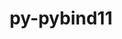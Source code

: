 ---
title: "py-pybind11"
layout: cache
categories: [package, develop]
meta: {"compilers": ["apple-clang@=15.0.0", "apple-clang@=16.0.0", "gcc@=11.1.0", "gcc@=11.4.0", "gcc@=12.3.0", "gcc@=13.2.0", "gcc@=7.5.0", "gcc@=9.4.0", "oneapi@=2024.2.1"], "num_specs": 139, "num_specs_by_stack": {"data-vis-sdk": 6, "e4s": 23, "e4s-neoverse-v2": 14, "e4s-neoverse_v1": 8, "e4s-oneapi": 18, "e4s-power": 3, "e4s-rocm-external": 5, "hep": 5, "ml-darwin-aarch64-mps": 12, "ml-linux-aarch64-cpu": 20, "ml-linux-aarch64-cuda": 20, "ml-linux-x86_64-cpu": 19, "ml-linux-x86_64-cuda": 19, "ml-linux-x86_64-rocm": 19, "radiuss": 4, "root": 139, "tutorial": 5}, "oss": ["sequoia", "ubuntu18.04", "ubuntu20.04", "ubuntu22.04", "ubuntu24.04", "ventura"], "platforms": ["darwin", "linux"], "stacks": ["data-vis-sdk", "e4s", "e4s-neoverse-v2", "e4s-neoverse_v1", "e4s-oneapi", "e4s-power", "e4s-rocm-external", "hep", "ml-darwin-aarch64-mps", "ml-linux-aarch64-cpu", "ml-linux-aarch64-cuda", "ml-linux-x86_64-cpu", "ml-linux-x86_64-cuda", "ml-linux-x86_64-rocm", "radiuss", "root", "tutorial"], "targets": ["aarch64", "neoverse_v1", "neoverse_v2", "ppc64le", "x86_64_v3"], "versions": ["2.13.5", "2.13.6"]}
spec_details: [{"compiler": "gcc@=11.1.0", "hash": "2brzlkupklqvh2zaepd4wjgsbj7gj3u3", "os": "ubuntu20.04", "platform": "linux", "size": "-", "stacks": ["data-vis-sdk", "root"], "target": "x86_64_v3", "variants": ["build_system=cmake", "build_type=Release", "generator=ninja", "+ipo"], "versions": ["2.13.6"]}, {"compiler": "gcc@=13.2.0", "hash": "2hm2zdv4qsukgygk4v2fclufney42iub", "os": "ubuntu24.04", "platform": "linux", "size": "-", "stacks": ["ml-linux-x86_64-cpu", "ml-linux-x86_64-cuda", "ml-linux-x86_64-rocm", "root"], "target": "x86_64_v3", "variants": ["build_system=cmake", "build_type=Release", "generator=ninja", "+ipo"], "versions": ["2.13.6"]}, {"compiler": "gcc@=13.2.0", "hash": "2y6hadquokpekfqvrw3crodur55yedum", "os": "ubuntu24.04", "platform": "linux", "size": "-", "stacks": ["ml-linux-aarch64-cpu", "ml-linux-aarch64-cuda", "root"], "target": "aarch64", "variants": ["build_system=cmake", "build_type=Release", "generator=ninja", "+ipo"], "versions": ["2.13.6"]}, {"compiler": "gcc@=11.4.0", "hash": "3ehzd2x2k6jozsbadmcn3j7nmrw6f4e6", "os": "ubuntu22.04", "platform": "linux", "size": "-", "stacks": ["e4s", "root"], "target": "x86_64_v3", "variants": ["build_system=cmake", "build_type=Release", "generator=ninja", "+ipo"], "versions": ["2.13.6"]}, {"compiler": "gcc@=7.5.0", "hash": "3kpzqvph5nnv6mxpacdvq5hkrhlmufmx", "os": "ubuntu18.04", "platform": "linux", "size": "-", "stacks": ["radiuss", "root"], "target": "x86_64_v3", "variants": ["build_system=cmake", "build_type=Release", "generator=ninja", "+ipo"], "versions": ["2.13.6"]}, {"compiler": "gcc@=13.2.0", "hash": "3zderpju5ahdf4yzhgqcbd2plpjepwzj", "os": "ubuntu24.04", "platform": "linux", "size": "-", "stacks": ["ml-linux-x86_64-cpu", "ml-linux-x86_64-cuda", "ml-linux-x86_64-rocm", "root"], "target": "x86_64_v3", "variants": ["build_system=cmake", "build_type=Release", "generator=ninja", "+ipo"], "versions": ["2.13.6"]}, {"compiler": "oneapi@=2024.2.1", "hash": "42uujoj2u7vvapmgr3zwc3hctangjdpg", "os": "ubuntu22.04", "platform": "linux", "size": "-", "stacks": ["e4s-oneapi", "root"], "target": "x86_64_v3", "variants": ["build_system=cmake", "build_type=Release", "generator=ninja", "+ipo"], "versions": ["2.13.6"]}, {"compiler": "gcc@=11.4.0", "hash": "455mvhvc7pvimqsbxrhdp2yohznapdnh", "os": "ubuntu22.04", "platform": "linux", "size": "-", "stacks": ["hep", "root"], "target": "x86_64_v3", "variants": ["build_system=cmake", "build_type=Release", "generator=ninja", "+ipo"], "versions": ["2.13.6"]}, {"compiler": "gcc@=13.2.0", "hash": "4csvpm3ywa3ohosubbzqinlbint4jeqa", "os": "ubuntu24.04", "platform": "linux", "size": "-", "stacks": ["ml-linux-aarch64-cpu", "ml-linux-aarch64-cuda", "root"], "target": "aarch64", "variants": ["build_system=cmake", "build_type=Release", "generator=ninja", "+ipo"], "versions": ["2.13.6"]}, {"compiler": "oneapi@=2024.2.1", "hash": "4vk274ygzdvhlq7a2kdikinbp3psrdvn", "os": "ubuntu22.04", "platform": "linux", "size": "-", "stacks": ["e4s-oneapi", "root"], "target": "x86_64_v3", "variants": ["build_system=cmake", "build_type=Release", "generator=ninja", "+ipo"], "versions": ["2.13.6"]}, {"compiler": "gcc@=9.4.0", "hash": "5fhovwbigexsjt4c7dyn6e6hv77kg5go", "os": "ubuntu20.04", "platform": "linux", "size": "-", "stacks": ["e4s-power", "root"], "target": "ppc64le", "variants": ["build_system=cmake", "build_type=Release", "generator=ninja", "+ipo"], "versions": ["2.13.5"]}, {"compiler": "gcc@=11.4.0", "hash": "5ktfy5vm2o2rhqe3hbzolytvqjomovse", "os": "ubuntu22.04", "platform": "linux", "size": "-", "stacks": ["e4s-neoverse-v2", "root"], "target": "neoverse_v2", "variants": ["build_system=cmake", "build_type=Release", "generator=ninja", "+ipo"], "versions": ["2.13.6"]}, {"compiler": "gcc@=11.4.0", "hash": "5v4ppwege4ohydinwv7pamq4evzwwour", "os": "ubuntu22.04", "platform": "linux", "size": "-", "stacks": ["e4s-neoverse-v2", "root"], "target": "neoverse_v2", "variants": ["build_system=cmake", "build_type=Release", "generator=ninja", "+ipo"], "versions": ["2.13.6"]}, {"compiler": "gcc@=11.1.0", "hash": "62hk367mjqwvcfamuabmh2qtp3pld4ij", "os": "ubuntu20.04", "platform": "linux", "size": "-", "stacks": ["data-vis-sdk", "root"], "target": "x86_64_v3", "variants": ["build_system=cmake", "build_type=Release", "generator=ninja", "+ipo"], "versions": ["2.13.6"]}, {"compiler": "gcc@=11.4.0", "hash": "632y6lqqb4yd3iar5kjbvkxg2y23c4mk", "os": "ubuntu22.04", "platform": "linux", "size": "-", "stacks": ["e4s-neoverse-v2", "root"], "target": "neoverse_v2", "variants": ["build_system=cmake", "build_type=Release", "generator=ninja", "+ipo"], "versions": ["2.13.6"]}, {"compiler": "gcc@=11.4.0", "hash": "66gyu34bdcr7b2iluz5uqwhuqhzlgw3z", "os": "ubuntu22.04", "platform": "linux", "size": "-", "stacks": ["e4s-neoverse-v2", "root"], "target": "neoverse_v2", "variants": ["build_system=cmake", "build_type=Release", "generator=ninja", "+ipo"], "versions": ["2.13.6"]}, {"compiler": "gcc@=11.4.0", "hash": "6nbw76wpt42h3fllhdtxe3polrdzlacu", "os": "ubuntu22.04", "platform": "linux", "size": "-", "stacks": ["e4s-neoverse_v1", "root"], "target": "neoverse_v1", "variants": ["build_system=cmake", "build_type=Release", "generator=ninja", "+ipo"], "versions": ["2.13.5"]}, {"compiler": "apple-clang@=15.0.0", "hash": "6nsczx33qo22izjpms4sv2mn23ute7bi", "os": "ventura", "platform": "darwin", "size": "-", "stacks": ["ml-darwin-aarch64-mps", "root"], "target": "aarch64", "variants": ["build_system=cmake", "build_type=Release", "generator=ninja", "+ipo"], "versions": ["2.13.5"]}, {"compiler": "gcc@=13.2.0", "hash": "6pmuulr32mn3a27ptlgm53akmw5j4aqk", "os": "ubuntu24.04", "platform": "linux", "size": "-", "stacks": ["ml-linux-aarch64-cpu", "ml-linux-aarch64-cuda", "root"], "target": "aarch64", "variants": ["build_system=cmake", "build_type=Release", "generator=ninja", "+ipo"], "versions": ["2.13.6"]}, {"compiler": "gcc@=11.4.0", "hash": "756tfysmxt5zbnspnmmsswjiauuedovy", "os": "ubuntu22.04", "platform": "linux", "size": "-", "stacks": ["e4s-neoverse-v2", "root"], "target": "neoverse_v2", "variants": ["build_system=cmake", "build_type=Release", "generator=ninja", "+ipo"], "versions": ["2.13.6"]}, {"compiler": "gcc@=13.2.0", "hash": "7a4myv7swucq3x42npcipcfeatz4dsrf", "os": "ubuntu24.04", "platform": "linux", "size": "-", "stacks": ["ml-linux-aarch64-cpu", "ml-linux-aarch64-cuda", "root"], "target": "aarch64", "variants": ["build_system=cmake", "build_type=Release", "generator=ninja", "+ipo"], "versions": ["2.13.6"]}, {"compiler": "gcc@=13.2.0", "hash": "7i7y2uxyeeanormsjwaskmx77nslom4v", "os": "ubuntu24.04", "platform": "linux", "size": "-", "stacks": ["ml-linux-x86_64-cpu", "ml-linux-x86_64-cuda", "ml-linux-x86_64-rocm", "root"], "target": "x86_64_v3", "variants": ["build_system=cmake", "build_type=Release", "generator=ninja", "+ipo"], "versions": ["2.13.6"]}, {"compiler": "gcc@=13.2.0", "hash": "7ubspvoipjvvctwdgvct44yg5ifx5svt", "os": "ubuntu24.04", "platform": "linux", "size": "-", "stacks": ["ml-linux-aarch64-cpu", "ml-linux-aarch64-cuda", "root"], "target": "aarch64", "variants": ["build_system=cmake", "build_type=Release", "generator=ninja", "+ipo"], "versions": ["2.13.6"]}, {"compiler": "apple-clang@=16.0.0", "hash": "7zhe5s2c6376ovqj2i57rnq4kisvk6wf", "os": "sequoia", "platform": "darwin", "size": "-", "stacks": ["ml-darwin-aarch64-mps", "root"], "target": "aarch64", "variants": ["build_system=cmake", "build_type=Release", "generator=ninja", "+ipo"], "versions": ["2.13.6"]}, {"compiler": "gcc@=11.4.0", "hash": "a5fdip7bor7rv6tlhxt643ucj4bbwudb", "os": "ubuntu22.04", "platform": "linux", "size": "-", "stacks": ["e4s", "root"], "target": "x86_64_v3", "variants": ["build_system=cmake", "build_type=Release", "generator=ninja", "+ipo"], "versions": ["2.13.6"]}, {"compiler": "oneapi@=2024.2.1", "hash": "a7wjmycayvqkjsqd2euwp54ofcmyrvcn", "os": "ubuntu22.04", "platform": "linux", "size": "-", "stacks": ["e4s-oneapi", "root"], "target": "x86_64_v3", "variants": ["build_system=cmake", "build_type=Release", "generator=ninja", "+ipo"], "versions": ["2.13.6"]}, {"compiler": "gcc@=11.4.0", "hash": "acjslqzsxw6h6dvomuc5vmoi6kcm73a5", "os": "ubuntu22.04", "platform": "linux", "size": "-", "stacks": ["e4s", "e4s-rocm-external", "root"], "target": "x86_64_v3", "variants": ["build_system=cmake", "build_type=Release", "generator=ninja", "+ipo"], "versions": ["2.13.6"]}, {"compiler": "gcc@=11.4.0", "hash": "ahjnlurnlfhpstvbss3d637g247xicf7", "os": "ubuntu22.04", "platform": "linux", "size": "-", "stacks": ["e4s-neoverse_v1", "root"], "target": "neoverse_v1", "variants": ["build_system=cmake", "build_type=Release", "generator=ninja", "+ipo"], "versions": ["2.13.5"]}, {"compiler": "oneapi@=2024.2.1", "hash": "aolvml4h2vkvbhxd6uvxjufvme3rqud2", "os": "ubuntu22.04", "platform": "linux", "size": "-", "stacks": ["e4s-oneapi", "root"], "target": "x86_64_v3", "variants": ["build_system=cmake", "build_type=Release", "generator=ninja", "+ipo"], "versions": ["2.13.6"]}, {"compiler": "gcc@=11.4.0", "hash": "axdu7mfxrocbkazrkzjwmcz4e4erej3c", "os": "ubuntu22.04", "platform": "linux", "size": "-", "stacks": ["e4s-neoverse_v1", "root"], "target": "neoverse_v1", "variants": ["build_system=cmake", "build_type=Release", "generator=ninja", "+ipo"], "versions": ["2.13.5"]}, {"compiler": "gcc@=13.2.0", "hash": "axi5dymqgzm7wcss2vegwtyofpdgpao3", "os": "ubuntu24.04", "platform": "linux", "size": "-", "stacks": ["ml-linux-x86_64-cpu", "ml-linux-x86_64-cuda", "ml-linux-x86_64-rocm", "root"], "target": "x86_64_v3", "variants": ["build_system=cmake", "build_type=Release", "generator=ninja", "+ipo"], "versions": ["2.13.6"]}, {"compiler": "gcc@=7.5.0", "hash": "b27r76xbtdwfyn2odbyzau6qfrkfrwmw", "os": "ubuntu18.04", "platform": "linux", "size": "-", "stacks": ["radiuss", "root"], "target": "x86_64_v3", "variants": ["build_system=cmake", "build_type=Release", "generator=ninja", "+ipo"], "versions": ["2.13.6"]}, {"compiler": "oneapi@=2024.2.1", "hash": "bko2n4mtlnf2lyqof4bqm3z3zpkwmd6q", "os": "ubuntu22.04", "platform": "linux", "size": "-", "stacks": ["e4s-oneapi", "root"], "target": "x86_64_v3", "variants": ["build_system=cmake", "build_type=Release", "generator=ninja", "+ipo"], "versions": ["2.13.6"]}, {"compiler": "apple-clang@=16.0.0", "hash": "by4v2mobrjmx7keyaoxvop73zexyq3o7", "os": "sequoia", "platform": "darwin", "size": "-", "stacks": ["ml-darwin-aarch64-mps", "root"], "target": "aarch64", "variants": ["build_system=cmake", "build_type=Release", "generator=ninja", "+ipo"], "versions": ["2.13.6"]}, {"compiler": "oneapi@=2024.2.1", "hash": "ces3oofg6yf4ib7bkg673mxgwz4hzdmy", "os": "ubuntu22.04", "platform": "linux", "size": "-", "stacks": ["e4s-oneapi", "root"], "target": "x86_64_v3", "variants": ["build_system=cmake", "build_type=Release", "generator=ninja", "+ipo"], "versions": ["2.13.6"]}, {"compiler": "oneapi@=2024.2.1", "hash": "clyxnokkk42mhjhv36isv27g7c2g6zlv", "os": "ubuntu22.04", "platform": "linux", "size": "-", "stacks": ["e4s-oneapi", "root"], "target": "x86_64_v3", "variants": ["build_system=cmake", "build_type=Release", "generator=ninja", "+ipo"], "versions": ["2.13.6"]}, {"compiler": "gcc@=13.2.0", "hash": "d2midjmdnh553h2n7wxmxuco44rheh6x", "os": "ubuntu24.04", "platform": "linux", "size": "-", "stacks": ["ml-linux-aarch64-cpu", "ml-linux-aarch64-cuda", "root"], "target": "aarch64", "variants": ["build_system=cmake", "build_type=Release", "generator=ninja", "+ipo"], "versions": ["2.13.6"]}, {"compiler": "gcc@=13.2.0", "hash": "d6cxfiblh63wavnufxswvocddvdm2bwh", "os": "ubuntu24.04", "platform": "linux", "size": "-", "stacks": ["ml-linux-aarch64-cpu", "ml-linux-aarch64-cuda", "root"], "target": "aarch64", "variants": ["build_system=cmake", "build_type=Release", "generator=ninja", "+ipo"], "versions": ["2.13.6"]}, {"compiler": "gcc@=11.4.0", "hash": "dcasl7sotneyi67auea4a3klahj7tusf", "os": "ubuntu22.04", "platform": "linux", "size": "-", "stacks": ["e4s-neoverse_v1", "root"], "target": "neoverse_v1", "variants": ["build_system=cmake", "build_type=Release", "generator=ninja", "+ipo"], "versions": ["2.13.5"]}, {"compiler": "gcc@=11.1.0", "hash": "dqznth56pr37bdcvi3x3tvup46f5mmpj", "os": "ubuntu20.04", "platform": "linux", "size": "-", "stacks": ["data-vis-sdk", "root"], "target": "x86_64_v3", "variants": ["build_system=cmake", "build_type=Release", "generator=ninja", "+ipo"], "versions": ["2.13.6"]}, {"compiler": "gcc@=11.4.0", "hash": "e2jxqw4zlyvgeg3vbgxwrmcjqb4kd4dc", "os": "ubuntu22.04", "platform": "linux", "size": "-", "stacks": ["hep", "root"], "target": "x86_64_v3", "variants": ["build_system=cmake", "build_type=Release", "generator=ninja", "+ipo"], "versions": ["2.13.6"]}, {"compiler": "oneapi@=2024.2.1", "hash": "e34yqmdy4ouifbsfxsr4gvvvyxr5cli3", "os": "ubuntu22.04", "platform": "linux", "size": "-", "stacks": ["e4s-oneapi", "root"], "target": "x86_64_v3", "variants": ["build_system=cmake", "build_type=Release", "generator=ninja", "+ipo"], "versions": ["2.13.6"]}, {"compiler": "gcc@=13.2.0", "hash": "e5ikne7fx7creir6wq3wlsfmb6vdokun", "os": "ubuntu24.04", "platform": "linux", "size": "-", "stacks": ["ml-linux-x86_64-cpu", "ml-linux-x86_64-cuda", "ml-linux-x86_64-rocm", "root"], "target": "x86_64_v3", "variants": ["build_system=cmake", "build_type=Release", "generator=ninja", "+ipo"], "versions": ["2.13.6"]}, {"compiler": "gcc@=7.5.0", "hash": "ecv6wd5ginof2hayrvteh3qvtp3fo2az", "os": "ubuntu18.04", "platform": "linux", "size": "-", "stacks": ["root"], "target": "x86_64_v3", "variants": ["build_system=cmake", "build_type=Release", "generator=ninja", "+ipo"], "versions": ["2.13.6"]}, {"compiler": "apple-clang@=15.0.0", "hash": "fmnlkx3j2inzyfhlachc7g2bq5nlfnli", "os": "ventura", "platform": "darwin", "size": "-", "stacks": ["ml-darwin-aarch64-mps", "root"], "target": "aarch64", "variants": ["build_system=cmake", "build_type=Release", "generator=ninja", "+ipo"], "versions": ["2.13.5"]}, {"compiler": "gcc@=11.4.0", "hash": "ftudxdszdvpbiqejauxusxcyaaq47csx", "os": "ubuntu22.04", "platform": "linux", "size": "-", "stacks": ["e4s", "root"], "target": "x86_64_v3", "variants": ["build_system=cmake", "build_type=Release", "generator=ninja", "+ipo"], "versions": ["2.13.6"]}, {"compiler": "gcc@=11.4.0", "hash": "gc3cheodete3aoiilulwmba3v5bwvqtd", "os": "ubuntu22.04", "platform": "linux", "size": "-", "stacks": ["hep", "root"], "target": "x86_64_v3", "variants": ["build_system=cmake", "build_type=Release", "generator=ninja", "+ipo"], "versions": ["2.13.6"]}, {"compiler": "oneapi@=2024.2.1", "hash": "glaeyynrbtupsqzvpobemkm3mdptqdtq", "os": "ubuntu22.04", "platform": "linux", "size": "-", "stacks": ["e4s-oneapi", "root"], "target": "x86_64_v3", "variants": ["build_system=cmake", "build_type=Release", "generator=ninja", "+ipo"], "versions": ["2.13.6"]}, {"compiler": "gcc@=11.4.0", "hash": "grx3mc5inheolqc6vgjzmv6l65m5siig", "os": "ubuntu22.04", "platform": "linux", "size": "-", "stacks": ["e4s", "root"], "target": "x86_64_v3", "variants": ["build_system=cmake", "build_type=Release", "generator=ninja", "+ipo"], "versions": ["2.13.6"]}, {"compiler": "gcc@=11.4.0", "hash": "gta4zkqbnd262trlvcpe443kyhtucitn", "os": "ubuntu22.04", "platform": "linux", "size": "-", "stacks": ["e4s", "root"], "target": "x86_64_v3", "variants": ["build_system=cmake", "build_type=Release", "generator=ninja", "+ipo"], "versions": ["2.13.6"]}, {"compiler": "gcc@=13.2.0", "hash": "gyrlfzzmtsyhk3ehfunrq3g2mezfgzcg", "os": "ubuntu24.04", "platform": "linux", "size": "-", "stacks": ["ml-linux-x86_64-cpu", "ml-linux-x86_64-cuda", "ml-linux-x86_64-rocm", "root"], "target": "x86_64_v3", "variants": ["build_system=cmake", "build_type=Release", "generator=ninja", "+ipo"], "versions": ["2.13.6"]}, {"compiler": "oneapi@=2024.2.1", "hash": "him34y2ob326rqyde5mmyq6vwa5bodss", "os": "ubuntu22.04", "platform": "linux", "size": "-", "stacks": ["e4s-oneapi", "root"], "target": "x86_64_v3", "variants": ["build_system=cmake", "build_type=Release", "generator=ninja", "+ipo"], "versions": ["2.13.6"]}, {"compiler": "gcc@=11.4.0", "hash": "hkpkr6sadmjq2dgfgzicmpdzbuso5vqr", "os": "ubuntu22.04", "platform": "linux", "size": "-", "stacks": ["e4s", "e4s-rocm-external", "root"], "target": "x86_64_v3", "variants": ["build_system=cmake", "build_type=Release", "generator=ninja", "+ipo"], "versions": ["2.13.6"]}, {"compiler": "gcc@=12.3.0", "hash": "hpvlzrhod6vtsw6yevxingt2p7okh3ve", "os": "ubuntu22.04", "platform": "linux", "size": "-", "stacks": ["root", "tutorial"], "target": "x86_64_v3", "variants": ["build_system=cmake", "build_type=Release", "generator=ninja", "+ipo"], "versions": ["2.13.6"]}, {"compiler": "apple-clang@=15.0.0", "hash": "hwumf2zjyarv4ipyrkmcuvctxj2fjvk5", "os": "ventura", "platform": "darwin", "size": "-", "stacks": ["ml-darwin-aarch64-mps", "root"], "target": "aarch64", "variants": ["build_system=cmake", "build_type=Release", "generator=ninja", "+ipo"], "versions": ["2.13.5"]}, {"compiler": "oneapi@=2024.2.1", "hash": "hxueffezxsaxxtodvl64khf3e5fqyfbl", "os": "ubuntu22.04", "platform": "linux", "size": "-", "stacks": ["e4s-oneapi", "root"], "target": "x86_64_v3", "variants": ["build_system=cmake", "build_type=Release", "generator=ninja", "+ipo"], "versions": ["2.13.6"]}, {"compiler": "gcc@=13.2.0", "hash": "hzrfbbogpw3zk4nznljvamnxdimmvi5q", "os": "ubuntu24.04", "platform": "linux", "size": "-", "stacks": ["ml-linux-x86_64-cpu", "ml-linux-x86_64-cuda", "ml-linux-x86_64-rocm", "root"], "target": "x86_64_v3", "variants": ["build_system=cmake", "build_type=Release", "generator=ninja", "+ipo"], "versions": ["2.13.6"]}, {"compiler": "apple-clang@=15.0.0", "hash": "i6ps4nuqn7xn46b3dsr2a4uvsebhjl5q", "os": "ventura", "platform": "darwin", "size": "-", "stacks": ["ml-darwin-aarch64-mps", "root"], "target": "aarch64", "variants": ["build_system=cmake", "build_type=Release", "generator=ninja", "+ipo"], "versions": ["2.13.5"]}, {"compiler": "gcc@=13.2.0", "hash": "i7amjrzmvksvxdkthkp2qh6n43al3n2y", "os": "ubuntu24.04", "platform": "linux", "size": "-", "stacks": ["ml-linux-x86_64-cpu", "ml-linux-x86_64-cuda", "ml-linux-x86_64-rocm", "root"], "target": "x86_64_v3", "variants": ["build_system=cmake", "build_type=Release", "generator=ninja", "+ipo"], "versions": ["2.13.6"]}, {"compiler": "gcc@=13.2.0", "hash": "iclbysnpcu7ufw7zx27evohlx5r4qviv", "os": "ubuntu24.04", "platform": "linux", "size": "-", "stacks": ["ml-linux-x86_64-cpu", "ml-linux-x86_64-cuda", "ml-linux-x86_64-rocm", "root"], "target": "x86_64_v3", "variants": ["build_system=cmake", "build_type=Release", "generator=ninja", "+ipo"], "versions": ["2.13.6"]}, {"compiler": "gcc@=11.4.0", "hash": "id6tttgmhsejekst4yho77dx7lhxuzc3", "os": "ubuntu22.04", "platform": "linux", "size": "-", "stacks": ["e4s", "root"], "target": "x86_64_v3", "variants": ["build_system=cmake", "build_type=Release", "generator=ninja", "+ipo"], "versions": ["2.13.6"]}, {"compiler": "gcc@=11.4.0", "hash": "iehnskhlmx7fzvtwjebss7d6rnxzzb4o", "os": "ubuntu22.04", "platform": "linux", "size": "-", "stacks": ["hep", "root"], "target": "x86_64_v3", "variants": ["build_system=cmake", "build_type=Release", "generator=ninja", "+ipo"], "versions": ["2.13.6"]}, {"compiler": "apple-clang@=15.0.0", "hash": "imx4k5zgifc7fmj4q6h3fipvwks3ajky", "os": "ventura", "platform": "darwin", "size": "-", "stacks": ["ml-darwin-aarch64-mps", "root"], "target": "aarch64", "variants": ["build_system=cmake", "build_type=Release", "generator=ninja", "+ipo"], "versions": ["2.13.5"]}, {"compiler": "gcc@=13.2.0", "hash": "iriwqtmestd6pzhxpkdwi42cy24glsfs", "os": "ubuntu24.04", "platform": "linux", "size": "-", "stacks": ["ml-linux-aarch64-cpu", "ml-linux-aarch64-cuda", "root"], "target": "aarch64", "variants": ["build_system=cmake", "build_type=Release", "generator=ninja", "+ipo"], "versions": ["2.13.6"]}, {"compiler": "gcc@=13.2.0", "hash": "irvonpjm22zfdy6iaxqi2frbgofi6dvd", "os": "ubuntu24.04", "platform": "linux", "size": "-", "stacks": ["ml-linux-x86_64-cpu", "ml-linux-x86_64-cuda", "ml-linux-x86_64-rocm", "root"], "target": "x86_64_v3", "variants": ["build_system=cmake", "build_type=Release", "generator=ninja", "+ipo"], "versions": ["2.13.6"]}, {"compiler": "oneapi@=2024.2.1", "hash": "j7xiwl6ybxwfpgkpogiy5cvsfsv6yic7", "os": "ubuntu22.04", "platform": "linux", "size": "-", "stacks": ["e4s-oneapi", "root"], "target": "x86_64_v3", "variants": ["build_system=cmake", "build_type=Release", "generator=ninja", "+ipo"], "versions": ["2.13.6"]}, {"compiler": "gcc@=9.4.0", "hash": "jc5gkqcn3fmnmrsgipo3kzwotzksccbm", "os": "ubuntu20.04", "platform": "linux", "size": "-", "stacks": ["e4s-power", "root"], "target": "ppc64le", "variants": ["build_system=cmake", "build_type=Release", "generator=ninja", "+ipo"], "versions": ["2.13.5"]}, {"compiler": "gcc@=12.3.0", "hash": "jvhl3yrjtykpswg6t7rdve7rogcgmvjg", "os": "ubuntu22.04", "platform": "linux", "size": "-", "stacks": ["root", "tutorial"], "target": "x86_64_v3", "variants": ["build_system=cmake", "build_type=Release", "generator=ninja", "+ipo"], "versions": ["2.13.6"]}, {"compiler": "gcc@=13.2.0", "hash": "k3m5dpm5hoelrr7eg7xin2aqt2bmctn3", "os": "ubuntu24.04", "platform": "linux", "size": "-", "stacks": ["ml-linux-aarch64-cpu", "ml-linux-aarch64-cuda", "root"], "target": "aarch64", "variants": ["build_system=cmake", "build_type=Release", "generator=ninja", "+ipo"], "versions": ["2.13.6"]}, {"compiler": "gcc@=13.2.0", "hash": "kn377izca2hgqurnbizz6my7c25djbz3", "os": "ubuntu24.04", "platform": "linux", "size": "-", "stacks": ["ml-linux-x86_64-cpu", "ml-linux-x86_64-cuda", "ml-linux-x86_64-rocm", "root"], "target": "x86_64_v3", "variants": ["build_system=cmake", "build_type=Release", "generator=ninja", "+ipo"], "versions": ["2.13.6"]}, {"compiler": "gcc@=13.2.0", "hash": "kr3gnfd3xsbzyrqxwb5ywqtnr6gcigc4", "os": "ubuntu24.04", "platform": "linux", "size": "-", "stacks": ["ml-linux-aarch64-cpu", "ml-linux-aarch64-cuda", "root"], "target": "aarch64", "variants": ["build_system=cmake", "build_type=Release", "generator=ninja", "+ipo"], "versions": ["2.13.6"]}, {"compiler": "gcc@=11.4.0", "hash": "kucngyhvo7grflvl4ifyybo2mtokmmaz", "os": "ubuntu22.04", "platform": "linux", "size": "-", "stacks": ["e4s", "root"], "target": "x86_64_v3", "variants": ["build_system=cmake", "build_type=Release", "generator=ninja", "+ipo"], "versions": ["2.13.6"]}, {"compiler": "gcc@=13.2.0", "hash": "kucvwkjsgd2siylo5iycuctx7wby7by7", "os": "ubuntu24.04", "platform": "linux", "size": "-", "stacks": ["ml-linux-x86_64-cpu", "ml-linux-x86_64-cuda", "ml-linux-x86_64-rocm", "root"], "target": "x86_64_v3", "variants": ["build_system=cmake", "build_type=Release", "generator=ninja", "+ipo"], "versions": ["2.13.6"]}, {"compiler": "gcc@=11.4.0", "hash": "kzkcpwy3z6koaud3r4wgipk4qvxtunpx", "os": "ubuntu22.04", "platform": "linux", "size": "-", "stacks": ["e4s-neoverse-v2", "root"], "target": "neoverse_v2", "variants": ["build_system=cmake", "build_type=Release", "generator=ninja", "+ipo"], "versions": ["2.13.6"]}, {"compiler": "oneapi@=2024.2.1", "hash": "l2smr5ht565trx4arm262i7jugsjschw", "os": "ubuntu22.04", "platform": "linux", "size": "-", "stacks": ["e4s-oneapi", "root"], "target": "x86_64_v3", "variants": ["build_system=cmake", "build_type=Release", "generator=ninja", "+ipo"], "versions": ["2.13.6"]}, {"compiler": "gcc@=11.4.0", "hash": "lu6wjhp2qoppbjysatbkqeadmuijz7u7", "os": "ubuntu22.04", "platform": "linux", "size": "-", "stacks": ["e4s-neoverse_v1", "root"], "target": "neoverse_v1", "variants": ["build_system=cmake", "build_type=Release", "generator=ninja", "+ipo"], "versions": ["2.13.5"]}, {"compiler": "oneapi@=2024.2.1", "hash": "lvgzg3l5pdiaiybflscnupbftduwgbpn", "os": "ubuntu22.04", "platform": "linux", "size": "-", "stacks": ["e4s-oneapi", "root"], "target": "x86_64_v3", "variants": ["build_system=cmake", "build_type=Release", "generator=ninja", "+ipo"], "versions": ["2.13.6"]}, {"compiler": "gcc@=11.4.0", "hash": "lzxuyhjml3lnz4ojsc7jwxietgvoshkm", "os": "ubuntu22.04", "platform": "linux", "size": "-", "stacks": ["e4s-neoverse_v1", "root"], "target": "neoverse_v1", "variants": ["build_system=cmake", "build_type=Release", "generator=ninja", "+ipo"], "versions": ["2.13.5"]}, {"compiler": "gcc@=13.2.0", "hash": "m3lnuk5iamwudilfa4dtbza7ykdt2rx5", "os": "ubuntu24.04", "platform": "linux", "size": "-", "stacks": ["ml-linux-aarch64-cpu", "ml-linux-aarch64-cuda", "root"], "target": "aarch64", "variants": ["build_system=cmake", "build_type=Release", "generator=ninja", "+ipo"], "versions": ["2.13.6"]}, {"compiler": "apple-clang@=15.0.0", "hash": "md2spwdtrgr572oq6pl5pdpurdsv3e7f", "os": "ventura", "platform": "darwin", "size": "-", "stacks": ["ml-darwin-aarch64-mps", "root"], "target": "aarch64", "variants": ["build_system=cmake", "build_type=Release", "generator=ninja", "+ipo"], "versions": ["2.13.5"]}, {"compiler": "gcc@=11.4.0", "hash": "morbjc55qwxpdj7gemardlgx7kzn47yu", "os": "ubuntu22.04", "platform": "linux", "size": "-", "stacks": ["e4s-neoverse-v2", "root"], "target": "neoverse_v2", "variants": ["build_system=cmake", "build_type=Release", "generator=ninja", "+ipo"], "versions": ["2.13.6"]}, {"compiler": "apple-clang@=16.0.0", "hash": "mpha4cxqlzeuw2inrlt4p2vzs27ixa6v", "os": "sequoia", "platform": "darwin", "size": "-", "stacks": ["ml-darwin-aarch64-mps", "root"], "target": "aarch64", "variants": ["build_system=cmake", "build_type=Release", "generator=ninja", "+ipo"], "versions": ["2.13.6"]}, {"compiler": "gcc@=13.2.0", "hash": "ntovntlueltcz4cpspuy5epaupgqgiqd", "os": "ubuntu24.04", "platform": "linux", "size": "-", "stacks": ["ml-linux-aarch64-cpu", "ml-linux-aarch64-cuda", "root"], "target": "aarch64", "variants": ["build_system=cmake", "build_type=Release", "generator=ninja", "+ipo"], "versions": ["2.13.6"]}, {"compiler": "gcc@=11.4.0", "hash": "o27r42hg4wpk5nj3zi7u5k5mr345ifvv", "os": "ubuntu22.04", "platform": "linux", "size": "-", "stacks": ["e4s-neoverse-v2", "root"], "target": "neoverse_v2", "variants": ["build_system=cmake", "build_type=Release", "generator=ninja", "+ipo"], "versions": ["2.13.6"]}, {"compiler": "gcc@=11.4.0", "hash": "oexk4qusk77cxgsmoqe5rfceic5aotry", "os": "ubuntu22.04", "platform": "linux", "size": "-", "stacks": ["e4s", "root"], "target": "x86_64_v3", "variants": ["build_system=cmake", "build_type=Release", "generator=ninja", "+ipo"], "versions": ["2.13.6"]}, {"compiler": "gcc@=13.2.0", "hash": "oy7zuxpcnqu5a47doecxhx6t6mx4gmlg", "os": "ubuntu24.04", "platform": "linux", "size": "-", "stacks": ["ml-linux-x86_64-cpu", "ml-linux-x86_64-cuda", "ml-linux-x86_64-rocm", "root"], "target": "x86_64_v3", "variants": ["build_system=cmake", "build_type=Release", "generator=ninja", "+ipo"], "versions": ["2.13.6"]}, {"compiler": "gcc@=13.2.0", "hash": "ozg4xkxnpmt4e4xhxkbnzfkzyq7qr3ke", "os": "ubuntu24.04", "platform": "linux", "size": "-", "stacks": ["ml-linux-aarch64-cpu", "ml-linux-aarch64-cuda", "root"], "target": "aarch64", "variants": ["build_system=cmake", "build_type=Release", "generator=ninja", "+ipo"], "versions": ["2.13.6"]}, {"compiler": "gcc@=11.4.0", "hash": "p7ul3qsdeir4jftsp6tnrhqhr3v5nucz", "os": "ubuntu22.04", "platform": "linux", "size": "-", "stacks": ["e4s", "root"], "target": "x86_64_v3", "variants": ["build_system=cmake", "build_type=Release", "generator=ninja", "+ipo"], "versions": ["2.13.6"]}, {"compiler": "gcc@=12.3.0", "hash": "pa3jzzichclee5tu6bimdum4pc5oc2g7", "os": "ubuntu22.04", "platform": "linux", "size": "-", "stacks": ["root", "tutorial"], "target": "x86_64_v3", "variants": ["build_system=cmake", "build_type=Release", "generator=ninja", "+ipo"], "versions": ["2.13.6"]}, {"compiler": "gcc@=13.2.0", "hash": "pcdkypmqani7iun66fgoqky3c2zs6xue", "os": "ubuntu24.04", "platform": "linux", "size": "-", "stacks": ["ml-linux-aarch64-cpu", "ml-linux-aarch64-cuda", "root"], "target": "aarch64", "variants": ["build_system=cmake", "build_type=Release", "generator=ninja", "+ipo"], "versions": ["2.13.6"]}, {"compiler": "oneapi@=2024.2.1", "hash": "phemfnxqgdveqtvkjg7wjag373vetm2o", "os": "ubuntu22.04", "platform": "linux", "size": "-", "stacks": ["e4s-oneapi", "root"], "target": "x86_64_v3", "variants": ["build_system=cmake", "build_type=Release", "generator=ninja", "+ipo"], "versions": ["2.13.6"]}, {"compiler": "gcc@=11.4.0", "hash": "qim2prvxjvmxfudana2cxwsbarepvqpx", "os": "ubuntu22.04", "platform": "linux", "size": "-", "stacks": ["e4s-neoverse_v1", "root"], "target": "neoverse_v1", "variants": ["build_system=cmake", "build_type=Release", "generator=ninja", "+ipo"], "versions": ["2.13.5"]}, {"compiler": "gcc@=11.4.0", "hash": "qkvsajklijhagvxrkjxaxmdykl3d7a3j", "os": "ubuntu22.04", "platform": "linux", "size": "-", "stacks": ["e4s", "root"], "target": "x86_64_v3", "variants": ["build_system=cmake", "build_type=Release", "generator=ninja", "+ipo"], "versions": ["2.13.6"]}, {"compiler": "gcc@=11.4.0", "hash": "rav3qnxzcyv5hdovkpjf2higpldhcxjq", "os": "ubuntu22.04", "platform": "linux", "size": "-", "stacks": ["e4s", "root"], "target": "x86_64_v3", "variants": ["build_system=cmake", "build_type=Release", "generator=ninja", "+ipo"], "versions": ["2.13.6"]}, {"compiler": "gcc@=11.4.0", "hash": "riwzxcxlaswg5zr53jfmyqeh623x3g4m", "os": "ubuntu22.04", "platform": "linux", "size": "-", "stacks": ["e4s-neoverse-v2", "root"], "target": "neoverse_v2", "variants": ["build_system=cmake", "build_type=Release", "generator=ninja", "+ipo"], "versions": ["2.13.6"]}, {"compiler": "gcc@=11.1.0", "hash": "rlpta6ynyxrteyqd6r6n6ojshvfqxdbx", "os": "ubuntu20.04", "platform": "linux", "size": "-", "stacks": ["data-vis-sdk", "root"], "target": "x86_64_v3", "variants": ["build_system=cmake", "build_type=Release", "generator=ninja", "+ipo"], "versions": ["2.13.6"]}, {"compiler": "gcc@=13.2.0", "hash": "rnnkp74rxpsou23n3yjtwg6qsj6ebwcm", "os": "ubuntu24.04", "platform": "linux", "size": "-", "stacks": ["ml-linux-aarch64-cpu", "ml-linux-aarch64-cuda", "root"], "target": "aarch64", "variants": ["build_system=cmake", "build_type=Release", "generator=ninja", "+ipo"], "versions": ["2.13.6"]}, {"compiler": "gcc@=13.2.0", "hash": "rss2bxpz4r6yw6sxzv6dzde3bnpia66n", "os": "ubuntu24.04", "platform": "linux", "size": "-", "stacks": ["ml-linux-aarch64-cpu", "ml-linux-aarch64-cuda", "root"], "target": "aarch64", "variants": ["build_system=cmake", "build_type=Release", "generator=ninja", "+ipo"], "versions": ["2.13.6"]}, {"compiler": "gcc@=11.1.0", "hash": "rtcbrd6qcw6b6v2gfe22hhh55pzzropp", "os": "ubuntu20.04", "platform": "linux", "size": "-", "stacks": ["data-vis-sdk", "root"], "target": "x86_64_v3", "variants": ["build_system=cmake", "build_type=Release", "generator=ninja", "+ipo"], "versions": ["2.13.6"]}, {"compiler": "gcc@=11.4.0", "hash": "rv66pfdwopbadctsty4z3jhvkj72teh4", "os": "ubuntu22.04", "platform": "linux", "size": "-", "stacks": ["e4s", "root"], "target": "x86_64_v3", "variants": ["build_system=cmake", "build_type=Release", "generator=ninja", "+ipo"], "versions": ["2.13.6"]}, {"compiler": "gcc@=11.1.0", "hash": "s5i7dvmpgna5z4i3aywpg3qazln2bhxv", "os": "ubuntu20.04", "platform": "linux", "size": "-", "stacks": ["data-vis-sdk", "root"], "target": "x86_64_v3", "variants": ["build_system=cmake", "build_type=Release", "generator=ninja", "+ipo"], "versions": ["2.13.6"]}, {"compiler": "gcc@=11.4.0", "hash": "s6ol2jrmuefer5e57wmvolpp5osdjh64", "os": "ubuntu22.04", "platform": "linux", "size": "-", "stacks": ["e4s", "e4s-rocm-external", "root"], "target": "x86_64_v3", "variants": ["build_system=cmake", "build_type=Release", "generator=ninja", "+ipo"], "versions": ["2.13.6"]}, {"compiler": "apple-clang@=15.0.0", "hash": "shrwbzgryrjdpizejmtqqj3wsk7vqqyq", "os": "ventura", "platform": "darwin", "size": "-", "stacks": ["ml-darwin-aarch64-mps", "root"], "target": "aarch64", "variants": ["build_system=cmake", "build_type=Release", "generator=ninja", "+ipo"], "versions": ["2.13.5"]}, {"compiler": "gcc@=12.3.0", "hash": "sjhuhx2zzbz4k7crwvorkh7pb2pcufz7", "os": "ubuntu22.04", "platform": "linux", "size": "-", "stacks": ["root", "tutorial"], "target": "x86_64_v3", "variants": ["build_system=cmake", "build_type=Release", "generator=ninja", "+ipo"], "versions": ["2.13.6"]}, {"compiler": "gcc@=13.2.0", "hash": "sll4i3kxnyjc4je323oud5loatqmvphe", "os": "ubuntu24.04", "platform": "linux", "size": "-", "stacks": ["ml-linux-x86_64-cpu", "ml-linux-x86_64-cuda", "ml-linux-x86_64-rocm", "root"], "target": "x86_64_v3", "variants": ["build_system=cmake", "build_type=Release", "generator=ninja", "+ipo"], "versions": ["2.13.6"]}, {"compiler": "oneapi@=2024.2.1", "hash": "sqwfyknl7dwvp4v3g5r6gcakl77yjstm", "os": "ubuntu22.04", "platform": "linux", "size": "-", "stacks": ["e4s-oneapi", "root"], "target": "x86_64_v3", "variants": ["build_system=cmake", "build_type=Release", "generator=ninja", "+ipo"], "versions": ["2.13.6"]}, {"compiler": "gcc@=13.2.0", "hash": "stnfioywfdcf6w4gvw2ufxcre2feruke", "os": "ubuntu24.04", "platform": "linux", "size": "-", "stacks": ["ml-linux-x86_64-cpu", "ml-linux-x86_64-cuda", "ml-linux-x86_64-rocm", "root"], "target": "x86_64_v3", "variants": ["build_system=cmake", "build_type=Release", "generator=ninja", "+ipo"], "versions": ["2.13.6"]}, {"compiler": "gcc@=11.4.0", "hash": "sx2t3ap4xe76ajehsf6gdvvhfvla6vtb", "os": "ubuntu22.04", "platform": "linux", "size": "-", "stacks": ["e4s", "e4s-rocm-external", "root"], "target": "x86_64_v3", "variants": ["build_system=cmake", "build_type=Release", "generator=ninja", "+ipo"], "versions": ["2.13.6"]}, {"compiler": "gcc@=13.2.0", "hash": "tbxjpkhrnyiwrsoglyoezkp2rbkfqjib", "os": "ubuntu24.04", "platform": "linux", "size": "-", "stacks": ["ml-linux-x86_64-cpu", "ml-linux-x86_64-cuda", "ml-linux-x86_64-rocm", "root"], "target": "x86_64_v3", "variants": ["build_system=cmake", "build_type=Release", "generator=ninja", "+ipo"], "versions": ["2.13.6"]}, {"compiler": "gcc@=13.2.0", "hash": "tqf2l6pddzpjj3bsm67alxvq36hhwaub", "os": "ubuntu24.04", "platform": "linux", "size": "-", "stacks": ["ml-linux-aarch64-cpu", "ml-linux-aarch64-cuda", "root"], "target": "aarch64", "variants": ["build_system=cmake", "build_type=Release", "generator=ninja", "+ipo"], "versions": ["2.13.6"]}, {"compiler": "gcc@=13.2.0", "hash": "ttcccrtkb7rac55be2my6zgzxp2g5qda", "os": "ubuntu24.04", "platform": "linux", "size": "-", "stacks": ["ml-linux-aarch64-cpu", "ml-linux-aarch64-cuda", "root"], "target": "aarch64", "variants": ["build_system=cmake", "build_type=Release", "generator=ninja", "+ipo"], "versions": ["2.13.6"]}, {"compiler": "gcc@=11.4.0", "hash": "u7rcggatzwepl7umxzpmevfr5zirpo6d", "os": "ubuntu22.04", "platform": "linux", "size": "-", "stacks": ["e4s-neoverse-v2", "root"], "target": "neoverse_v2", "variants": ["build_system=cmake", "build_type=Release", "generator=ninja", "+ipo"], "versions": ["2.13.6"]}, {"compiler": "oneapi@=2024.2.1", "hash": "uerytm65zwjvlre76veazvasrru7amle", "os": "ubuntu22.04", "platform": "linux", "size": "-", "stacks": ["e4s-oneapi", "root"], "target": "x86_64_v3", "variants": ["build_system=cmake", "build_type=Release", "generator=ninja", "+ipo"], "versions": ["2.13.6"]}, {"compiler": "gcc@=11.4.0", "hash": "uett5xwpcp5lay2rd6ayexu4xw4tynhd", "os": "ubuntu22.04", "platform": "linux", "size": "-", "stacks": ["e4s", "root"], "target": "x86_64_v3", "variants": ["build_system=cmake", "build_type=Release", "generator=ninja", "+ipo"], "versions": ["2.13.6"]}, {"compiler": "gcc@=11.4.0", "hash": "ukm46us3j7jwz3fy62yydfab4zgxloku", "os": "ubuntu22.04", "platform": "linux", "size": "-", "stacks": ["e4s", "e4s-rocm-external", "root"], "target": "x86_64_v3", "variants": ["build_system=cmake", "build_type=Release", "generator=ninja", "+ipo"], "versions": ["2.13.6"]}, {"compiler": "gcc@=11.4.0", "hash": "umhoay5hroppqtgvc3lejjjumh5dntdj", "os": "ubuntu22.04", "platform": "linux", "size": "-", "stacks": ["e4s", "root"], "target": "x86_64_v3", "variants": ["build_system=cmake", "build_type=Release", "generator=ninja", "+ipo"], "versions": ["2.13.6"]}, {"compiler": "gcc@=13.2.0", "hash": "utukyfe36f6ugassuf4xn37zlrzfmyub", "os": "ubuntu24.04", "platform": "linux", "size": "-", "stacks": ["ml-linux-x86_64-cpu", "ml-linux-x86_64-cuda", "ml-linux-x86_64-rocm", "root"], "target": "x86_64_v3", "variants": ["build_system=cmake", "build_type=Release", "generator=ninja", "+ipo"], "versions": ["2.13.6"]}, {"compiler": "gcc@=11.4.0", "hash": "vbuiifhlzdxfsexqjlbgch6ukjynks65", "os": "ubuntu22.04", "platform": "linux", "size": "-", "stacks": ["e4s", "root"], "target": "x86_64_v3", "variants": ["build_system=cmake", "build_type=Release", "generator=ninja", "+ipo"], "versions": ["2.13.6"]}, {"compiler": "gcc@=11.4.0", "hash": "vgdnxvuvgjnl6bgpsuat5f6iidu7ply2", "os": "ubuntu22.04", "platform": "linux", "size": "-", "stacks": ["e4s-neoverse-v2", "root"], "target": "neoverse_v2", "variants": ["build_system=cmake", "build_type=Release", "generator=ninja", "+ipo"], "versions": ["2.13.6"]}, {"compiler": "gcc@=11.4.0", "hash": "vh6uodvpbo4mglrlzkbo4wse7xb5ztoh", "os": "ubuntu22.04", "platform": "linux", "size": "-", "stacks": ["e4s-neoverse_v1", "root"], "target": "neoverse_v1", "variants": ["build_system=cmake", "build_type=Release", "generator=ninja", "+ipo"], "versions": ["2.13.5"]}, {"compiler": "apple-clang@=15.0.0", "hash": "vlo7mmpenukq5clgr5ins4nc3yapmoib", "os": "ventura", "platform": "darwin", "size": "-", "stacks": ["ml-darwin-aarch64-mps", "root"], "target": "aarch64", "variants": ["build_system=cmake", "build_type=Release", "generator=ninja", "+ipo"], "versions": ["2.13.5"]}, {"compiler": "gcc@=11.4.0", "hash": "vmqvgexofcj4drukcfke5wfjhufjk4vc", "os": "ubuntu22.04", "platform": "linux", "size": "-", "stacks": ["e4s", "root"], "target": "x86_64_v3", "variants": ["build_system=cmake", "build_type=Release", "generator=ninja", "+ipo"], "versions": ["2.13.6"]}, {"compiler": "gcc@=11.4.0", "hash": "vqythvz74ofulqzqzu32hwdtq7conjgh", "os": "ubuntu22.04", "platform": "linux", "size": "-", "stacks": ["e4s-neoverse-v2", "root"], "target": "neoverse_v2", "variants": ["build_system=cmake", "build_type=Release", "generator=ninja", "+ipo"], "versions": ["2.13.6"]}, {"compiler": "gcc@=13.2.0", "hash": "w67j62lxbf2cnvqb5qnk4dioaxq6fd5g", "os": "ubuntu24.04", "platform": "linux", "size": "-", "stacks": ["ml-linux-x86_64-cpu", "ml-linux-x86_64-cuda", "ml-linux-x86_64-rocm", "root"], "target": "x86_64_v3", "variants": ["build_system=cmake", "build_type=Release", "generator=ninja", "+ipo"], "versions": ["2.13.6"]}, {"compiler": "gcc@=11.4.0", "hash": "wujoiww7fdwjrplgcihqt3mjblqbtv2k", "os": "ubuntu22.04", "platform": "linux", "size": "-", "stacks": ["e4s-neoverse-v2", "root"], "target": "neoverse_v2", "variants": ["build_system=cmake", "build_type=Release", "generator=ninja", "+ipo"], "versions": ["2.13.6"]}, {"compiler": "gcc@=11.4.0", "hash": "wyvbj6q43jd2n4mosuiynt2yohbzjbgk", "os": "ubuntu22.04", "platform": "linux", "size": "-", "stacks": ["e4s-neoverse-v2", "root"], "target": "neoverse_v2", "variants": ["build_system=cmake", "build_type=Release", "generator=ninja", "+ipo"], "versions": ["2.13.6"]}, {"compiler": "gcc@=13.2.0", "hash": "xlj2raeoeuwxci2wkqawyzujr3wn2f7p", "os": "ubuntu24.04", "platform": "linux", "size": "-", "stacks": ["root"], "target": "x86_64_v3", "variants": ["build_system=cmake", "build_type=Release", "generator=ninja", "+ipo"], "versions": ["2.13.6"]}, {"compiler": "gcc@=7.5.0", "hash": "xmc3knjsgp46w7e2fpyso3mvyze2jace", "os": "ubuntu18.04", "platform": "linux", "size": "-", "stacks": ["radiuss", "root"], "target": "x86_64_v3", "variants": ["build_system=cmake", "build_type=Release", "generator=ninja", "+ipo"], "versions": ["2.13.6"]}, {"compiler": "gcc@=11.4.0", "hash": "xt54adnjsjky3cqd6wet4lik3u7oxbzx", "os": "ubuntu22.04", "platform": "linux", "size": "-", "stacks": ["e4s", "root"], "target": "x86_64_v3", "variants": ["build_system=cmake", "build_type=Release", "generator=ninja", "+ipo"], "versions": ["2.13.6"]}, {"compiler": "gcc@=7.5.0", "hash": "y653dqqjqwcltnqrzsiw6p4f2y7wtown", "os": "ubuntu18.04", "platform": "linux", "size": "-", "stacks": ["radiuss", "root"], "target": "x86_64_v3", "variants": ["build_system=cmake", "build_type=Release", "generator=ninja", "+ipo"], "versions": ["2.13.6"]}, {"compiler": "gcc@=13.2.0", "hash": "ybmz5nngv4c5am7cizz33dqxeyzeojoi", "os": "ubuntu24.04", "platform": "linux", "size": "-", "stacks": ["ml-linux-aarch64-cpu", "ml-linux-aarch64-cuda", "root"], "target": "aarch64", "variants": ["build_system=cmake", "build_type=Release", "generator=ninja", "+ipo"], "versions": ["2.13.6"]}, {"compiler": "gcc@=13.2.0", "hash": "ygoiuqfyjmwabhna2jd4qhf3sezojx53", "os": "ubuntu24.04", "platform": "linux", "size": "-", "stacks": ["ml-linux-aarch64-cpu", "ml-linux-aarch64-cuda", "root"], "target": "aarch64", "variants": ["build_system=cmake", "build_type=Release", "generator=ninja", "+ipo"], "versions": ["2.13.6"]}, {"compiler": "gcc@=12.3.0", "hash": "yradsjarb557juwji7w3rkkfox5p4w63", "os": "ubuntu22.04", "platform": "linux", "size": "-", "stacks": ["root", "tutorial"], "target": "x86_64_v3", "variants": ["build_system=cmake", "build_type=Release", "generator=ninja", "+ipo"], "versions": ["2.13.6"]}, {"compiler": "gcc@=11.4.0", "hash": "yui4kdk7pneakaczk3hhwxqnparqna6r", "os": "ubuntu22.04", "platform": "linux", "size": "-", "stacks": ["hep", "root"], "target": "x86_64_v3", "variants": ["build_system=cmake", "build_type=Release", "generator=ninja", "+ipo"], "versions": ["2.13.6"]}, {"compiler": "gcc@=13.2.0", "hash": "yuog4mhmogkawpazs5q6o5b3hnlk3efi", "os": "ubuntu24.04", "platform": "linux", "size": "-", "stacks": ["ml-linux-x86_64-cpu", "ml-linux-x86_64-cuda", "ml-linux-x86_64-rocm", "root"], "target": "x86_64_v3", "variants": ["build_system=cmake", "build_type=Release", "generator=ninja", "+ipo"], "versions": ["2.13.6"]}, {"compiler": "gcc@=9.4.0", "hash": "zcgsl4secodnmgme5w6h3d3kgjk6ocdk", "os": "ubuntu20.04", "platform": "linux", "size": "-", "stacks": ["e4s-power", "root"], "target": "ppc64le", "variants": ["build_system=cmake", "build_type=Release", "generator=ninja", "+ipo"], "versions": ["2.13.5"]}, {"compiler": "oneapi@=2024.2.1", "hash": "zkjc7liaprozxcbhj7x6fsfrcrqz35r2", "os": "ubuntu22.04", "platform": "linux", "size": "-", "stacks": ["e4s-oneapi", "root"], "target": "x86_64_v3", "variants": ["build_system=cmake", "build_type=Release", "generator=ninja", "+ipo"], "versions": ["2.13.6"]}, {"compiler": "apple-clang@=16.0.0", "hash": "zlpdd35tgqbr5m5i3swmebmfn2wn2wbu", "os": "sequoia", "platform": "darwin", "size": "-", "stacks": ["ml-darwin-aarch64-mps", "root"], "target": "aarch64", "variants": ["build_system=cmake", "build_type=Release", "generator=ninja", "+ipo"], "versions": ["2.13.6"]}, {"compiler": "gcc@=11.4.0", "hash": "zqm45tt5hho4glca2uguirx4vej5c7jl", "os": "ubuntu22.04", "platform": "linux", "size": "-", "stacks": ["e4s", "root"], "target": "x86_64_v3", "variants": ["build_system=cmake", "build_type=Release", "generator=ninja", "+ipo"], "versions": ["2.13.6"]}]
---